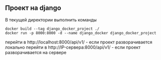 ## Проект на django
В текущей директории выполнить команды
```
docker build --tag django_docker_project ./
docker run -p 8000:8000 -d --name django_docker django_docker_project
```
перейти в http://localhost:8000/api/v1/ - если проект разворачивается локально
перейти в http://IP-сервера:8000/api/v1/ - если проект разворачивается на сервере

